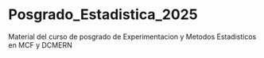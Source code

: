 # Posgrado_Estadistica_2025
Material del curso de posgrado de Experimentacion y Metodos Estadisticos en MCF y DCMERN
